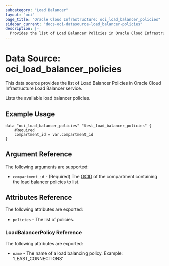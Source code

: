 ```yaml
---
subcategory: "Load Balancer"
layout: "oci"
page_title: "Oracle Cloud Infrastructure: oci_load_balancer_policies"
sidebar_current: "docs-oci-datasource-load_balancer-policies"
description: |-
  Provides the list of Load Balancer Policies in Oracle Cloud Infrastructure Load Balancer service
---
```


# Data Source: oci_load_balancer_policies
This data source provides the list of Load Balancer Policies in Oracle Cloud Infrastructure Load Balancer service.

Lists the available load balancer policies.

## Example Usage

```hcl
data "oci_load_balancer_policies" "test_load_balancer_policies" {
	#Required
	compartment_id = var.compartment_id
}
```

## Argument Reference

The following arguments are supported:

* `compartment_id` - (Required) The [OCID](https://docs.cloud.oracle.com/iaas/Content/General/Concepts/identifiers.htm) of the compartment containing the load balancer policies to list.


## Attributes Reference

The following attributes are exported:

* `policies` - The list of policies.

### LoadBalancerPolicy Reference

The following attributes are exported:

* `name` - The name of a load balancing policy.  Example: 'LEAST_CONNECTIONS' 

